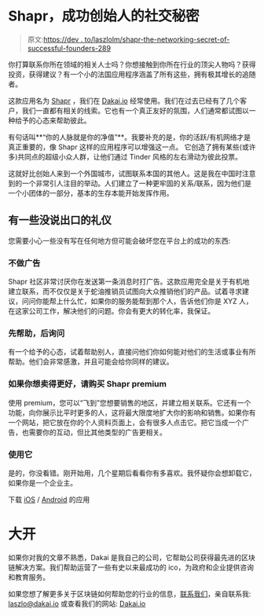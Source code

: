 # Shapr，成功创始人的社交秘密

> 原文:[https://dev . to/laszlolm/shapr-the-networking-secret-of-successful-founders-289](https://dev.to/laszlolm/shapr-the-networking-secret-of-successful-founders-289)

你打算联系你所在领域的相关人士吗？你想接触到你所在行业的顶尖人物吗？获得投资，获得建议？有一个小的法国应用程序涵盖了所有这些，拥有极其增长的追随者。

这款应用名为 [Shapr](http://shapr.co?ref=laszlo_l_mari) ，我们在 [Dakai.io](http://dakai.io?ref=devto_shapr) 经常使用。我们在过去已经有了几个客户，我们一直都有相关的线索。它也有一个真正友好的氛围，人们通常都试图以一种给予的心态来帮助彼此。

有句话叫**“你的人脉就是你的净值”**。我要补充的是，你的活跃/有机网络才是真正重要的，像 Shapr 这样的应用程序可以增强这一点。
它创造了拥有某些(或许多)共同点的超级小众人群，让他们通过 Tinder 风格的左右滑动为彼此投票。

这就好比创始人来到一个外国城市，试图联系本国的其他人。这是我在中国时注意到的一个非常引人注目的举动。人们建立了一种更牢固的关系/联系，因为他们是一个小团体的一部分，基本的生存本能开始发挥作用。

## 有一些没说出口的礼仪

您需要小心一些没有写在任何地方但可能会破坏您在平台上的成功的东西:

### 不做广告

Shapr 社区非常讨厌你在发送第一条消息时打广告。这款应用完全是关于有机地建立联系，而不仅仅是关于蛇油推销员试图向大众推销他们的产品。试着寻求建议，问问你能帮上什么忙，如果你的服务能帮到那个人，告诉他们你是 XYZ 人，在这家公司工作，解决他们的问题。你会有更大的转化率，我保证。

### 先帮助，后询问

有一个给予的心态，试着帮助别人，直接问他们你如何能对他们的生活或事业有所帮助。他们会非常感激，并且可能会给你同样的建议。

### 如果你想卖得更好，请购买 Shapr premium

使用 premium，您可以“飞到”您想要销售的地区，并建立相关联系。它还有一个功能，向你展示比平时更多的人，这将最大限度地扩大你的影响和销售。如果你有一个网站，把它放在你的个人资料页面上，会有很多人点击它。把它当成一个广告，也需要你的互动，但比其他类型的广告更相关。

### 使用它

是的，你没看错。刚开始用，几个星期后看看你有多喜欢。我怀疑你会想卸载它，如果你是一个企业主。

下载 [iOS](https://itunes.apple.com/app/id859091569) / [Android](https://play.google.com/store/apps/details?id=com.shapr) 的应用

# 大开

如果你对我的文章不熟悉，Dakai 是我自己的公司，它帮助公司获得最先进的区块链解决方案。我们帮助运营了一些有史以来最成功的 ico，为政府和企业提供咨询和教育服务。

如果您想了解更多关于区块链如何帮助您的行业的信息，[联系我们](http://dakai.io/contact-us)，亲自联系我: [laszlo@dakai.io](//mailto:laszlo@dakai.io) 或查看我们的网站: [Dakai.io](http://dakai.io)